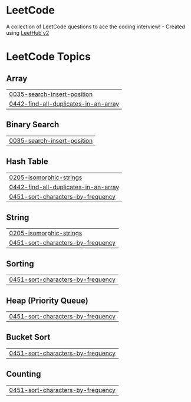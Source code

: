 # LeetCode
A collection of LeetCode questions to ace the coding interview! - Created using [LeetHub v2](https://github.com/arunbhardwaj/LeetHub-2.0)

<!---LeetCode Topics Start-->
# LeetCode Topics
## Array
|  |
| ------- |
| [0035-search-insert-position](https://github.com/MedAzizL/LeetCode/tree/master/0035-search-insert-position) |
| [0442-find-all-duplicates-in-an-array](https://github.com/MedAzizL/LeetCode/tree/master/0442-find-all-duplicates-in-an-array) |
## Binary Search
|  |
| ------- |
| [0035-search-insert-position](https://github.com/MedAzizL/LeetCode/tree/master/0035-search-insert-position) |
## Hash Table
|  |
| ------- |
| [0205-isomorphic-strings](https://github.com/MedAzizL/LeetCode/tree/master/0205-isomorphic-strings) |
| [0442-find-all-duplicates-in-an-array](https://github.com/MedAzizL/LeetCode/tree/master/0442-find-all-duplicates-in-an-array) |
| [0451-sort-characters-by-frequency](https://github.com/MedAzizL/LeetCode/tree/master/0451-sort-characters-by-frequency) |
## String
|  |
| ------- |
| [0205-isomorphic-strings](https://github.com/MedAzizL/LeetCode/tree/master/0205-isomorphic-strings) |
| [0451-sort-characters-by-frequency](https://github.com/MedAzizL/LeetCode/tree/master/0451-sort-characters-by-frequency) |
## Sorting
|  |
| ------- |
| [0451-sort-characters-by-frequency](https://github.com/MedAzizL/LeetCode/tree/master/0451-sort-characters-by-frequency) |
## Heap (Priority Queue)
|  |
| ------- |
| [0451-sort-characters-by-frequency](https://github.com/MedAzizL/LeetCode/tree/master/0451-sort-characters-by-frequency) |
## Bucket Sort
|  |
| ------- |
| [0451-sort-characters-by-frequency](https://github.com/MedAzizL/LeetCode/tree/master/0451-sort-characters-by-frequency) |
## Counting
|  |
| ------- |
| [0451-sort-characters-by-frequency](https://github.com/MedAzizL/LeetCode/tree/master/0451-sort-characters-by-frequency) |
<!---LeetCode Topics End-->